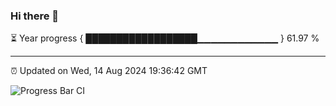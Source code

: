 ### Hi there 👋

⏳ Year progress { ██████████████████▁▁▁▁▁▁▁▁▁▁▁▁ } 61.97 %

---

⏰ Updated on Wed, 14 Aug 2024 19:36:42 GMT

![Progress Bar CI](https://github.com/IshwaranRudhara/GIT-ACTION/workflows/Progress%20Bar%20CI/badge.svg)
